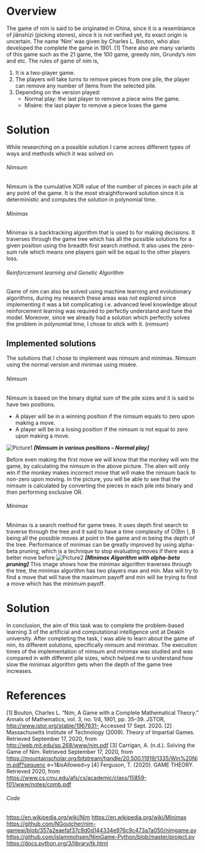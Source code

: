 # Overview
The game of nim is said to be originated in China, since it is a resemblance of jiǎnshízi (picking stones), since it is not verified yet, its exact origin is uncertain. The
name ‘Nim’ was given by Charles L. Bouton, who also developed the complete the
game in 1901. [1]
There also are many variants of this game such as the 21 game, the 100 game,
greedy nim, Grundy’s nim and etc.
The rules of game of nim is,
1. It is a two-player game.
2. The players will take turns to remove pieces from one pile,
the player can remove any number of items from the
selected pile.
3. Depending on the version played:
    - Normal play: the last player to remove a piece wins
    the game.
    - Misère: the last player to remove a piece loses the
      game
      
 # Solution
While researching on a possible solution I came across different types of ways and
methods which it was solved on.
###### Nimsum
Nimsum is the cumulative XOR value of the number of pieces in each pile at any
point of the game. It is the most straightforward solution since it is deterministic
and computes the solution in polynomial time.
###### Minimax
Minimax is a backtracking algorithm that is used to for making decisions. It
traverses through the game tree which has all the possible solutions for a given
position using the breadth first search method. It also uses the zero-sum rule
which means one players gain will be equal to the other players loss.
###### Reinforcement learning and Genetic Algorithm
Game of nim can also be solved using machine learning and evolutionary
algorithms, during my research these areas was not explored since implementing
it was a bit complicating i.e. advanced level knowledge about reinforcement
learning was required to perfectly understand and tune the model. Moreover,
since we already had a solution which perfectly solves the problem in polynomial
time, I chose to stick with it. (nimsum)

## Implemented solutions
The solutions that I chose to implement was nimsum and minimax. Nimsum using
the normal version and minimax using misère.
###### Nimsum
Nimsum is based on the binary digital sum of the pile sizes and it is said to have
two positions.
  - A player will be in a winning position if the nimsum equals to zero upon
    making a move.
  - A player will be in a losing position if the nimsum is not equal to zero upon
    making a move.
    
![Picture1](https://user-images.githubusercontent.com/42903047/120615094-43b76700-c49b-11eb-8889-df06a40627d6.jpg)
***[Nimsum in various positions – Normal play]***

Before even making the first move we will know that the monkey will win the
game, by calculating the nimsum in the above picture. The alien will only win if
the monkey makes incorrect move that will make the nimsum back to non-zero
upon moving.
In the picture, you will be able to see that the nimsum is calculated by converting
the pieces in each pile into binary and then performing exclusive OR.

###### Minimax
Minimax is a search method for game trees. It uses depth first search to traverse
through the tree and it said to have a time complexity of O(Bm ), B being all the
possible moves at point in the game and m being the depth of the tree.
Performance of minimax can be greatly improved by using alpha-beta pruning,
which is a technique to stop evaluating moves if there was a better move before
![Picture2](https://user-images.githubusercontent.com/42903047/120615850-0a332b80-c49c-11eb-955a-687550bd8647.jpg)
***[Minimax Algorithm with alpha-beta pruning]***
This image shows how the minimax algorithm traverses through the tree, the minimax
algorithm has two players max and min. Max will try to find a move that will have the
maximum payoff and min will be trying to find a move which has the minimum payoff.

# Solution
In conclusion, the aim of this task was to complete the problem-based learning 3
of the artificial and computational intelligence unit at Deakin university. After
completing the task, I was able to learn about the game of nim, its different
solutions, specifically nimsum and minimax. The execution times of the
implementation of nimsum and minimax was studied and was compared in with
different pile sizes, which helped me to understand how slow the minimax
algorithm gets when the depth of the game tree increases.

# References
[1] Bouton, Charles L. “Nim, A Game with a Complete Mathematical Theory.” Annals of
Mathematics, vol. 3, no. 1/4, 1901, pp. 35–39. JSTOR, http://www.jstor.org/stable/1967631-
Accessed 17 Sept. 2020.
[2] Massachusetts Institute of Technology (2009). Theory of Impartial Games. Retrieved
September 17, 2020, from http://web.mit.edu/sp.268/www/nim.pdf
[3] Carrigan, A. (n.d.). Solving the Game of Nim. Retrieved September 17, 2020, from
https://mountainscholar.org/bitstream/handle/20.500.11919/1335/Win%20Nim.pdf?sequenc
e=1&amp;isAllowed=y
[4] Ferguson, T. (2020). GAME THEORY. Retrieved 2020, from
https://www.cs.cmu.edu/afs/cs/academic/class/15859-f01/www/notes/comb.pdf

###### Code
https://en.wikipedia.org/wiki/Nim
https://en.wikipedia.org/wiki/Minimax
https://github.com/NGoutcher/nim-gameai/blob/357a2eaefaf37c9d0d144334e976c9c473a7a050/nimgame.py
https://github.com/islammohsen/NimGame-Python/blob/master/project.py
https://docs.python.org/3/library/tk.html
